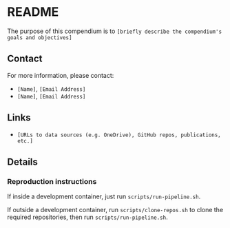# README


The purpose of this compendium is to
`[briefly describe the compendium's goals and objectives]`

## Contact

For more information, please contact:
- `[Name]`, `[Email Address]`
- `[Name]`, `[Email Address]`

## Links

- `[URLs to data sources (e.g. OneDrive), GitHub repos, publications, etc.]`

## Details

### Reproduction instructions

If inside a development container, just run `scripts/run-pipeline.sh`.

If outside a development container, run `scripts/clone-repos.sh` to clone the required repositories, then run `scripts/run-pipeline.sh`.
